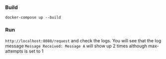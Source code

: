 ### Build
`docker-compose up --build`

### Run
`http://localhost:8080/request` and check the logs. You will see that the log message `Message Received: Message A` will show up 2 times although max-attempts is set to 1
